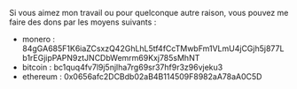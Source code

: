 Si vous aimez mon travail ou pour quelconque autre raison, vous pouvez me faire des dons par les moyens suivants :

- monero : 84gGA685F1K6iaZCsxzQ42GhLhL5tf4fCcTMwbFm1VLmU4jCGjh5j877Lb1rEGjipPAPN9ztJNCDbWemrm69Kxj785sMhNT
- bitcoin : bc1quq4fv7l9j5njlha7rg69sr37hf9r3z96vjeku3
- ethereum : 0x0656afc2DCBdb02aB4B114509F8982aA78aA0C5D